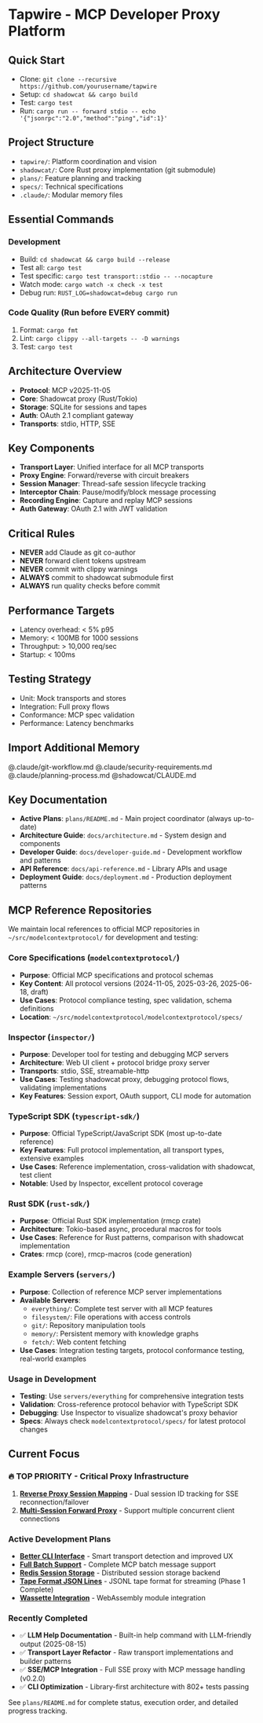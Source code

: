 # Tapwire - MCP Developer Proxy Platform

## Quick Start
- Clone: `git clone --recursive https://github.com/yourusername/tapwire`
- Setup: `cd shadowcat && cargo build`
- Test: `cargo test`
- Run: `cargo run -- forward stdio -- echo '{"jsonrpc":"2.0","method":"ping","id":1}'`

## Project Structure
- `tapwire/`: Platform coordination and vision
- `shadowcat/`: Core Rust proxy implementation (git submodule)
- `plans/`: Feature planning and tracking
- `specs/`: Technical specifications
- `.claude/`: Modular memory files

## Essential Commands

### Development
- Build: `cd shadowcat && cargo build --release`
- Test all: `cargo test`
- Test specific: `cargo test transport::stdio -- --nocapture`
- Watch mode: `cargo watch -x check -x test`
- Debug run: `RUST_LOG=shadowcat=debug cargo run`

### Code Quality (Run before EVERY commit)
1. Format: `cargo fmt`
2. Lint: `cargo clippy --all-targets -- -D warnings`
3. Test: `cargo test`

## Architecture Overview
- **Protocol**: MCP v2025-11-05
- **Core**: Shadowcat proxy (Rust/Tokio)
- **Storage**: SQLite for sessions and tapes
- **Auth**: OAuth 2.1 compliant gateway
- **Transports**: stdio, HTTP, SSE

## Key Components
- **Transport Layer**: Unified interface for all MCP transports
- **Proxy Engine**: Forward/reverse with circuit breakers
- **Session Manager**: Thread-safe session lifecycle tracking
- **Interceptor Chain**: Pause/modify/block message processing
- **Recording Engine**: Capture and replay MCP sessions
- **Auth Gateway**: OAuth 2.1 with JWT validation

## Critical Rules
- **NEVER** add Claude as git co-author
- **NEVER** forward client tokens upstream
- **NEVER** commit with clippy warnings
- **ALWAYS** commit to shadowcat submodule first
- **ALWAYS** run quality checks before commit

## Performance Targets
- Latency overhead: < 5% p95
- Memory: < 100MB for 1000 sessions
- Throughput: > 10,000 req/sec
- Startup: < 100ms

## Testing Strategy
- Unit: Mock transports and stores
- Integration: Full proxy flows
- Conformance: MCP spec validation
- Performance: Latency benchmarks

## Import Additional Memory
@.claude/git-workflow.md
@.claude/security-requirements.md
@.claude/planning-process.md
@shadowcat/CLAUDE.md

## Key Documentation
- **Active Plans**: `plans/README.md` - Main project coordinator (always up-to-date)
- **Architecture Guide**: `docs/architecture.md` - System design and components
- **Developer Guide**: `docs/developer-guide.md` - Development workflow and patterns
- **API Reference**: `docs/api-reference.md` - Library APIs and usage
- **Deployment Guide**: `docs/deployment.md` - Production deployment patterns

## MCP Reference Repositories
We maintain local references to official MCP repositories in `~/src/modelcontextprotocol/` for development and testing:

### Core Specifications (`modelcontextprotocol/`)
- **Purpose**: Official MCP specifications and protocol schemas
- **Key Content**: All protocol versions (2024-11-05, 2025-03-26, 2025-06-18, draft)
- **Use Cases**: Protocol compliance testing, spec validation, schema definitions
- **Location**: `~/src/modelcontextprotocol/modelcontextprotocol/specs/`

### Inspector (`inspector/`)
- **Purpose**: Developer tool for testing and debugging MCP servers
- **Architecture**: Web UI client + protocol bridge proxy server
- **Transports**: stdio, SSE, streamable-http
- **Use Cases**: Testing shadowcat proxy, debugging protocol flows, validating implementations
- **Key Features**: Session export, OAuth support, CLI mode for automation

### TypeScript SDK (`typescript-sdk/`)
- **Purpose**: Official TypeScript/JavaScript SDK (most up-to-date reference)
- **Key Features**: Full protocol implementation, all transport types, extensive examples
- **Use Cases**: Reference implementation, cross-validation with shadowcat, test client
- **Notable**: Used by Inspector, excellent protocol coverage

### Rust SDK (`rust-sdk/`)
- **Purpose**: Official Rust SDK implementation (rmcp crate)
- **Architecture**: Tokio-based async, procedural macros for tools
- **Use Cases**: Reference for Rust patterns, comparison with shadowcat implementation
- **Crates**: rmcp (core), rmcp-macros (code generation)

### Example Servers (`servers/`)
- **Purpose**: Collection of reference MCP server implementations
- **Available Servers**:
  - `everything/`: Complete test server with all MCP features
  - `filesystem/`: File operations with access controls
  - `git/`: Repository manipulation tools
  - `memory/`: Persistent memory with knowledge graphs
  - `fetch/`: Web content fetching
- **Use Cases**: Integration testing targets, protocol conformance testing, real-world examples

### Usage in Development
- **Testing**: Use `servers/everything` for comprehensive integration tests
- **Validation**: Cross-reference protocol behavior with TypeScript SDK
- **Debugging**: Use Inspector to visualize shadowcat's proxy behavior
- **Specs**: Always check `modelcontextprotocol/specs/` for latest protocol changes

## Current Focus

### 🔥 TOP PRIORITY - Critical Proxy Infrastructure
1. **[Reverse Proxy Session Mapping](plans/reverse-proxy-session-mapping/)** - Dual session ID tracking for SSE reconnection/failover
2. **[Multi-Session Forward Proxy](plans/multi-session-forward-proxy/)** - Support multiple concurrent client connections

### Active Development Plans
- **[Better CLI Interface](plans/better-cli-interface/)** - Smart transport detection and improved UX
- **[Full Batch Support](plans/full-batch-support/)** - Complete MCP batch message support
- **[Redis Session Storage](plans/redis-session-storage/)** - Distributed session storage backend
- **[Tape Format JSON Lines](plans/tape-format-json-lines/)** - JSONL tape format for streaming (Phase 1 Complete)
- **[Wassette Integration](plans/wassette-integration/)** - WebAssembly module integration

### Recently Completed
- ✅ **LLM Help Documentation** - Built-in help command with LLM-friendly output (2025-08-15)
- ✅ **Transport Layer Refactor** - Raw transport implementations and builder patterns
- ✅ **SSE/MCP Integration** - Full SSE proxy with MCP message handling (v0.2.0)
- ✅ **CLI Optimization** - Library-first architecture with 802+ tests passing

See `plans/README.md` for complete status, execution order, and detailed progress tracking.